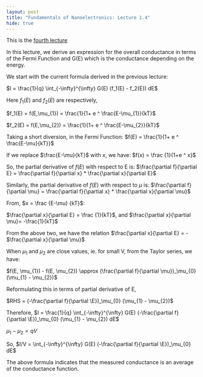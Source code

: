 ```yaml
---
layout: post
title: "Fundamentals of Nanoelectronics: Lecture 1.4"
hide: true
---
```


This is the [fourth lecture](https://www.youtube.com/watch?v=_MlI1E6z9e4)

In this lecture, we derive an expression for the overall conductance in terms of the Fermi Function
and G(E) which is the conductance depending on the energy.

We start with the current formula derived in the previous lecture:

$I = \frac{1}{q} \int_{-\infty}^{\infty} G(E) (f_1(E) - f_2(E)) dE$

Here $f_1(E)$ and $f_2(E)$ are respectively,

$f_1(E) = f(E,\mu_{1}) = \frac{1}{1+ e ^ \frac{E-\mu_{1}}{kT}$

$f_2(E) = f(E,\mu_{2}) = \frac{1}{1+ e ^ \frac{E-\mu_{2}}{kT}$

Taking a short diversion, in the Fermi Function:
$f(E) = \frac{1}{1+ e ^ \frac{E-\mu}{kT}}$

If we replace $\frac{E-\mu}{kT}$ with $x$, we have:
$f(x) = \frac {1}{1+e ^ x}$

So, the partial derivative of $f(E)$ with respect to E is:
$\frac{\partial f}{\partial E} = \frac{\partial f}{\partial x} * \frac{\partial x}{\partial E}$

Similarly, the partial derivative of $f(E)$ with respect to $\mu$ is:
$\frac{\partial f}{\partial \mu} = \frac{\partial f}{\partial x} * \frac{\partial x}{\partial \mu}$

From, $x = \frac {E-\mu} {kT}$:

$\frac{\partial x}{\partial E} = \frac {1}{kT}$, and
$\frac{\partial x}{\partial \mu}= -\frac{1}{kT}$

From the above two, we have the relation
$\frac{\partial x}{\partial E} = - $\frac{\partial x}{\partial \mu}$

When $\mu_{1}$ and $\mu_{2}$ are close values, ie. for small V, from the Taylor series, we have:

$f(E, \mu_{1}) - f(E, \mu_{2}) \approx (\frac{\partial f}{\partial \mu})_\mu_{0} (\mu_{1} - \mu_{2})$

Reformulating this in terms of partial derivative of E,

$RHS = (-\frac{\partial f}{\partial \E})_\mu_{0} (\mu_{1} - \mu_{2})$

Therefore,
$I =  \frac{1}{q} \int_{-\infty}^{\infty} G(E) (-\frac{\partial f}{\partial \E})_\mu_{0} (\mu_{1} - \mu_{2}) dE$

$\mu _1 - \mu _2 = qV$

So,
$I/V = \int_{-\infty}^{\infty} G(E) (-\frac{\partial f}{\partial \E})_\mu_{0} dE$

The above formula indicates that the measured conductance is an average of the conductance function. 